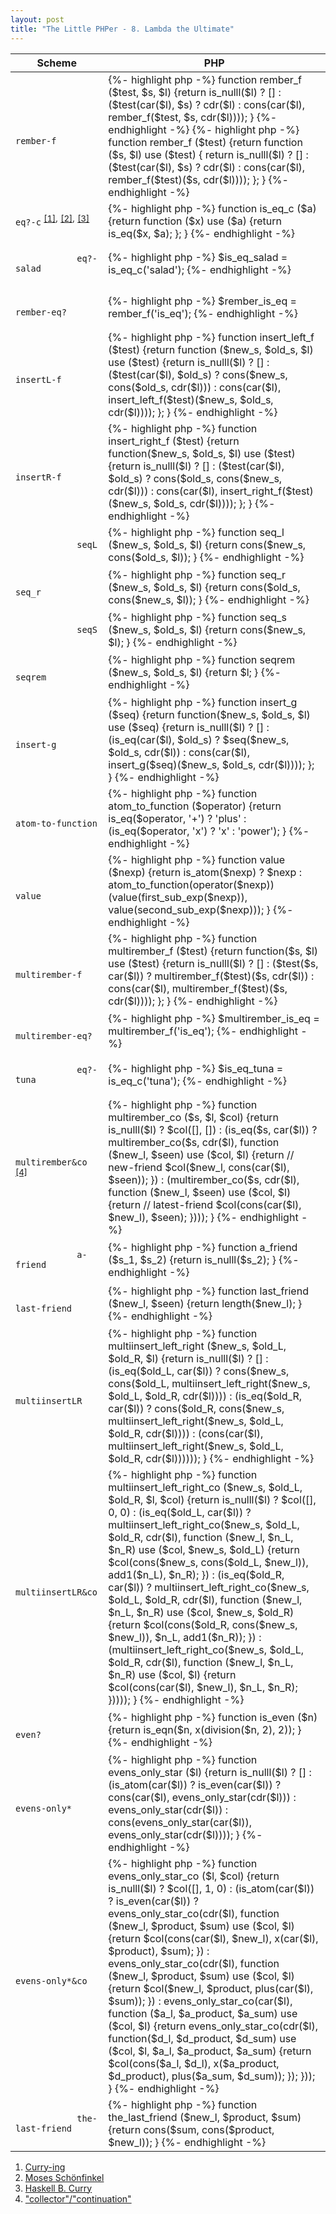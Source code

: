 ```yaml
---
layout: post
title: "The Little PHPer - 8. Lambda the Ultimate"
---
```


<table>
    <thead>
        <tr>
            <th>
                Scheme
            </th>
            <th>
                PHP
            </th>
        </tr>
    </thead>
    <tbody>
        <tr>
            <td>
            <code>
            rember-f
            </code>
            </td>
            <td>
            {%- highlight php -%}
function rember_f
($test, $s, $l)
{return 
    is_nulll($l) ? []
    : ($test(car($l), $s) ? cdr($l)
    : cons(car($l), rember_f($test, $s, cdr($l))));
}
            {%- endhighlight -%}
            {%- highlight php -%}
function rember_f
($test)
{return 
    function ($s, $l) use ($test) {
    return
        is_nulll($l) ? []
        : ($test(car($l), $s) ? cdr($l) 
          : cons(car($l), rember_f($test)($s, cdr($l))));
    };
}
            {%- endhighlight -%}
            </td>
        </tr>
        <tr>
            <td>
            <code>eq?-c</code> 
            <sup><a href="#currying">[1]</a>,</sup>
            <sup><a href="#moses-s">[2]</a>,</sup>
            <sup><a href="#haskell-c">[3]</a></sup>
            </td>
            <td>
            {%- highlight php -%}
function is_eq_c
($a)
{return 
    function ($x) use ($a)
    {return
        is_eq($x, $a);
    };
}
            {%- endhighlight -%}
            </td>
        </tr>
        <tr>
            <td>
            <code>
            eq?-salad
            </code>
            </td>
            <td>
            {%- highlight php -%}
$is_eq_salad = is_eq_c('salad');
            {%- endhighlight -%}
            </td>
        </tr>
        <tr>
            <td>
            <code>
            rember-eq?
            </code>
            </td>
            <td>
            {%- highlight php -%}
$rember_is_eq = rember_f('is_eq');
            {%- endhighlight -%}
            </td>
        </tr>
        <tr>
            <td>
            <code>
            insertL-f
            </code>
            </td>
            <td>
            {%- highlight php -%}
function insert_left_f
($test)
{return
    function ($new_s, $old_s, $l) use ($test)
    {return 
        is_nulll($l) ? []
        : ($test(car($l), $old_s) ? cons($new_s, cons($old_s, cdr($l)))
          : cons(car($l), insert_left_f($test)($new_s, $old_s, cdr($l))));
    };
}
            {%- endhighlight -%}
            </td>
        </tr>
        <tr>
            <td>
            <code>
            insertR-f
            </code>
            </td>
            <td>
            {%- highlight php -%}
function insert_right_f
($test)
{return 
    function($new_s, $old_s, $l) use ($test)
    {return
    is_nulll($l) ? []
    : ($test(car($l), $old_s) ? cons($old_s, cons($new_s, cdr($l)))
      : cons(car($l), insert_right_f($test)($new_s, $old_s, cdr($l))));
    };
}
            {%- endhighlight -%}
            </td>
        </tr>
        <tr>
            <td>
            <code>
            seqL
            </code>
            </td>
            <td>
            {%- highlight php -%}
function seq_l
($new_s, $old_s, $l)
{return 
    cons($new_s, cons($old_s, $l));
}
            {%- endhighlight -%}
            </td>
        </tr>
        <tr>
            <td>
            <code>
            seq_r
            </code>
            </td>
            <td>
            {%- highlight php -%}
function seq_r
($new_s, $old_s, $l)
{return 
    cons($old_s, cons($new_s, $l));
}
            {%- endhighlight -%}
            </td>
        </tr>
        <tr>
            <td>
            <code>
            seqS
            </code>
            </td>
            <td>
            {%- highlight php -%}
function seq_s
($new_s, $old_s, $l)
{return 
    cons($new_s, $l);
}
            {%- endhighlight -%}
            </td>
        </tr>
        <tr>
            <td>
            <code>
            seqrem
            </code>
            </td>
            <td>
            {%- highlight php -%}
function seqrem
($new_s, $old_s, $l)
{return
    $l;
}
            {%- endhighlight -%}
            </td>
        </tr>
        <tr>
            <td>
            <code>
            insert-g
            </code>
            </td>
            <td>
            {%- highlight php -%}
function insert_g
($seq)
{return 
    function($new_s, $old_s, $l) use ($seq)
    {return 
        is_nulll($l) ? []
        : (is_eq(car($l), $old_s) ? $seq($new_s, $old_s, cdr($l)) 
          : cons(car($l), insert_g($seq)($new_s, $old_s, cdr($l))));
    };
}
            {%- endhighlight -%}
            </td>
        </tr>
        <tr>
            <td>
            <code>
            atom-to-function
            </code>
            </td>
            <td>
            {%- highlight php -%}
function atom_to_function
($operator)
{return
    is_eq($operator, '+') ? 'plus'
    : (is_eq($operator, 'x') ? 'x'
      : 'power');
}
            {%- endhighlight -%}
            </td>
        </tr>
        <tr>
            <td>
            <code>
            value
            </code>
            </td>
            <td>
            {%- highlight php -%}
function value
($nexp)
{return
    is_atom($nexp) ? $nexp
    : atom_to_function(operator($nexp))
        (value(first_sub_exp($nexp)),
            value(second_sub_exp($nexp)));
}
            {%- endhighlight -%}
            </td>
        </tr>
        <tr>
            <td>
            <code>
            multirember-f
            </code>
            </td>
            <td>
            {%- highlight php -%}
function multirember_f
($test)
{return 
    function($s, $l) use ($test)
    {return 
        is_nulll($l) ? []
        : ($test($s, car($l)) ? multirember_f($test)($s, cdr($l))
          : cons(car($l), multirember_f($test)($s, cdr($l))));
    };
}
            {%- endhighlight -%}
            </td>
        </tr>
        <tr>
            <td>
            <code>
            multirember-eq?
            </code>
            </td>
            <td>
            {%- highlight php -%}
$multirember_is_eq = multirember_f('is_eq');
            {%- endhighlight -%}
            </td>
        </tr>
        <tr>
            <td>
            <code>
            eq?-tuna
            </code>
            </td>
            <td>
            {%- highlight php -%}
$is_eq_tuna = is_eq_c('tuna');
            {%- endhighlight -%}
            </td>
        </tr>
        <tr>
            <td>
            <code>multirember&co</code>
            <sup><a href="#collector">[4]</a></sup>
            </td>
            <td>
            {%- highlight php -%}
function multirember_co
($s, $l, $col)
{return 
    is_nulll($l) ? $col([], [])
    : (is_eq($s, car($l)) ? 
      multirember_co($s, cdr($l),
          function ($new_l, $seen) use ($col, $l)
          {return // new-friend
              $col($new_l, cons(car($l), $seen));
          })
      : (multirember_co($s, cdr($l),
          function ($new_l, $seen) use ($col, $l)
          {return // latest-friend
              $col(cons(car($l), $new_l), $seen);
          })));
}
            {%- endhighlight -%}
            </td>
        </tr>
        <tr>
            <td>
            <code>
            a-friend
            </code>
            </td>
            <td>
            {%- highlight php -%}
function a_friend
($s_1, $s_2)
{return 
    is_nulll($s_2);
}
            {%- endhighlight -%}
            </td>
        </tr>
        <tr>
            <td>
            <code>
            last-friend
            </code>
            </td>
            <td>
            {%- highlight php -%}
function last_friend
($new_l, $seen)
{return 
    length($new_l);
}
            {%- endhighlight -%}
            </td>
        </tr>
        <tr>
            <td>
            <code>
            multiinsertLR
            </code>
            </td>
            <td>
            {%- highlight php -%}
function multiinsert_left_right
($new_s, $old_L, $old_R, $l)
{return
    is_nulll($l) ? []
    : (is_eq($old_L, car($l)) ?
      cons($new_s, cons($old_L,
            multiinsert_left_right($new_s, $old_L, $old_R, cdr($l))))
      : (is_eq($old_R, car($l)) ?
        cons($old_R, cons($new_s,
            multiinsert_left_right($new_s, $old_L, $old_R, cdr($l))))
        : (cons(car($l),
            multiinsert_left_right($new_s, $old_L, $old_R, cdr($l))))));
}
            {%- endhighlight -%}
            </td>
        </tr>
        <tr>
            <td>
            <code>
            multiinsertLR&co
            </code>
            </td>
            <td>
            {%- highlight php -%}
function multiinsert_left_right_co
($new_s, $old_L, $old_R, $l, $col)
{return 
    is_nulll($l) ? $col([], 0, 0)
    : (is_eq($old_L, car($l)) ?
      multiinsert_left_right_co($new_s, $old_L, $old_R, cdr($l),
            function ($new_l, $n_L, $n_R) use ($col, $new_s, $old_L)
            {return
                $col(cons($new_s, cons($old_L, $new_l)), add1($n_L), $n_R);
            })
      : (is_eq($old_R, car($l)) ?
        multiinsert_left_right_co($new_s, $old_L, $old_R, cdr($l),
            function ($new_l, $n_L, $n_R) use ($col, $new_s, $old_R)
            {return
                $col(cons($old_R, cons($new_s, $new_l)), $n_L, add1($n_R));
            })
        : (multiinsert_left_right_co($new_s, $old_L, $old_R, cdr($l),
            function ($new_l, $n_L, $n_R) use ($col, $l)
            {return
                $col(cons(car($l), $new_l), $n_L, $n_R);
            }))));
}
            {%- endhighlight -%}
            </td>
        </tr>
        <tr>
            <td>
            <code>
            even?
            </code>
            </td>
            <td>
            {%- highlight php -%}
function is_even
($n)
{return 
    is_eqn($n, x(division($n, 2), 2));
}
            {%- endhighlight -%}
            </td>
        </tr>
        <tr>
            <td>
            <code>
            evens-only*
            </code>
            </td>
            <td>
            {%- highlight php -%}
function evens_only_star
($l)
{return
    is_nulll($l) ? []
    : (is_atom(car($l)) ? 
        is_even(car($l)) ? cons(car($l), evens_only_star(cdr($l)))
        : evens_only_star(cdr($l))
      : cons(evens_only_star(car($l)), evens_only_star(cdr($l))));
}
            {%- endhighlight -%}
            </td>
        </tr>
        <tr>
            <td>
            <code>
            evens-only*&co
            </code>
            </td>
            <td>
            {%- highlight php -%}
function evens_only_star_co
($l, $col)
{return 
    is_nulll($l) ? $col([], 1, 0)
    : (is_atom(car($l)) ?
        is_even(car($l)) ? evens_only_star_co(cdr($l),
            function ($new_l, $product, $sum) use ($col, $l)
            {return 
                $col(cons(car($l), $new_l), x(car($l), $product), $sum);
            })
        : evens_only_star_co(cdr($l),
            function ($new_l, $product, $sum) use ($col, $l)
            {return 
                $col($new_l, $product, plus(car($l), $sum));
            })
      : evens_only_star_co(car($l), 
            function ($a_l, $a_product, $a_sum) use ($col, $l)
            {return
                evens_only_star_co(cdr($l), 
                    function($d_l, $d_product, $d_sum) 
                    use ($col, $l, $a_l, $a_product, $a_sum)
                    {return
                        $col(cons($a_l, $d_l), 
                             x($a_product, $d_product), 
                             plus($a_sum, $d_sum));
                    });
            }));
}
            {%- endhighlight -%}
            </td>
        </tr>
        <tr>
            <td>
            <code>
            the-last-friend
            </code>
            </td>
            <td>
            {%- highlight php -%}
function the_last_friend
($new_l, $product, $sum)
{return
    cons($sum, cons($product, $new_l));
}
            {%- endhighlight -%}
            </td>
        </tr>
    </tbody>
</table>

<ol>
    <li id="currying"><a href="https://en.wikipedia.org/wiki/Currying" target="_whitephp-ref">Curry-ing</a></li>
    <li id="moses-s"><a href="https://en.wikipedia.org/wiki/Moses_Schönfinkel" target="_whitephp-ref">Moses Schönfinkel</a></li>
    <li id="haskell-c"><a href="https://en.wikipedia.org/wiki/Haskell_Curry" target="_whitephp-ref">Haskell B. Curry</a></li>
    <li id="collector"><a href="https://en.wikipedia.org/wiki/Continuation-passing_style" target="_whitephp-ref">"collector"/"continuation"</a></li>
<p></p>
</ol>

